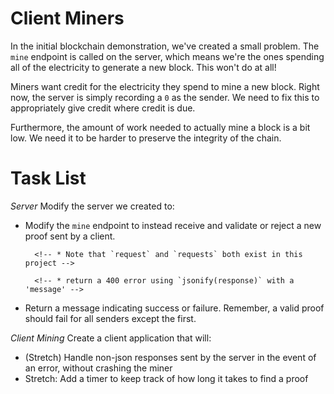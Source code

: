 # Client Miners

In the initial blockchain demonstration, we've created a small problem.  The `mine` endpoint is called on the server, which means we're the ones spending all of the electricity to generate a new block.  This won't do at all!

Miners want credit for the electricity they spend to mine a new block.  Right now, the server is simply recording a `0` as the sender.  We need to fix this to appropriately give credit where credit is due. 

Furthermore, the amount of work needed to actually mine a block is a bit low.  We need it to be harder to preserve the integrity of the chain.


# Task List

*Server*
Modify the server we created to:
<!-- * Remove the `proof_of_work` function from the server. -->
<!-- * Change `valid_proof` to require *6* leading zeroes. -->
<!-- * Add an endpoint called `last_block` that returns the last block in the chain -->
* Modify the `mine` endpoint to instead receive and validate or reject a new proof sent by a client.
    <!-- * It should accept a POST -->
    <!-- * Use `data = request.get_json()` to pull the data out of the POST -->
        <!-- * Note that `request` and `requests` both exist in this project -->
    <!-- * Check that 'proof', and 'id' are present -->
        <!-- * return a 400 error using `jsonify(response)` with a 'message' -->
* Return a message indicating success or failure.  Remember, a valid proof should fail for all senders except the first.

*Client Mining*
Create a client application that will:
<!-- * Get the last block from the server -->
<!-- * Run the `proof_of_work` function until a valid proof is found, validating or rejecting each attempt.  Use a copy of `valid_proof` to assist. -->
<!-- * Print messages indicating that this has started and finished. -->
<!-- * Modify it to generate proofs with *6* leading zeroes. -->
<!-- * Print a message indicating the success or failure response from the server -->
<!-- * Add any coins granted to a simple integer total, and print the amount of coins the client has earned -->
<!-- * Continue mining until the app is interrupted. -->
<!-- * Change the name in `my_id.txt` to your name -->
* (Stretch) Handle non-json responses sent by the server in the event of an error, without crashing the miner
* Stretch: Add a timer to keep track of how long it takes to find a proof


